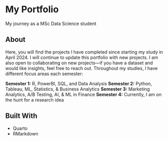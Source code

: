 # My Portfolio
My journey as a MSc Data Science student

## About
Here, you will find the projects I have completed since starting my study in April 2024. I will continue to update this portfolio with new projects. I am also open to collaborating on new projects—if you have a dataset and would like insights, feel free to reach out. Throughout my studies, I have different focus areas each semester:

**Semester 1:** R, PowerBI, SQL, and Data Analysis
**Semester 2:** Python, Tableau, ML, Statistics, & Business Analytics
**Semester 3:** Marketing Analytics, A/B Testing, AI, & ML in Finance
**Semester 4:** Currently, I am on the hunt for a research idea

## Built With
- Quarto
- RMarkdown

